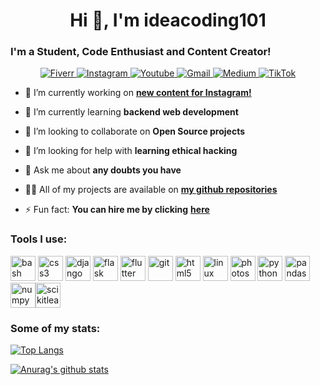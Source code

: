 
<h1 align="center">Hi 👋, I'm ideacoding101</h1>
<h3 align="left">I'm a Student, Code Enthusiast and Content Creator!</h3>



  
<p align="center">
 <a href="https://www.fiverr.com/ideacoding">
    <img src="https://img.shields.io/uptimerobot/status/m778918918-3e92c097147760ee39d02d36?color=%231DBF73&label=WANNA%20LEARN%20PYTHON%3F&logo=Fiverr&style=for-the-badge"
        alt="Fiverr">
 </a>

 <a href="https://www.instagram.com/ideacoding101/">
    <img src="https://img.shields.io/uptimerobot/status/m778918918-3e92c097147760ee39d02d36?color=%23E4405F&label=DAILY%20PYTHON%20CONTENT&logo=Instagram&style=for-the-badge"
        alt="Instagram">
 </a>

 <a href="https://www.youtube.com/channel/UCwF2neCernMKopJHCWAt2aQ">
    <img src="https://img.shields.io/uptimerobot/status/m778918918-3e92c097147760ee39d02d36?color=%23FF0000&label=my%20youtube&logo=yOUTUBE&logoColor=%23FF0000&style=for-the-badge"
        alt="Youtube">
  </a>

 <a href="mailto:ideacoding.contact@gmail.com">
    <img src="https://img.shields.io/uptimerobot/status/m778918918-3e92c097147760ee39d02d36?color=%23D14836&label=contact%20me&logo=gmail&logoColor=%23D14836&style=for-the-badge"
        alt="Gmail">
  </a>
  
   <a href="https://ideacoding.medium.com/">
    <img src="https://img.shields.io/website?down_color=black&down_message=up&label=read%20my%20articles&logo=Medium&style=for-the-badge&up_color=black&up_message=up&url=https%3A%2F%2Fshields.io"
        alt="Medium">
   </a>
  
   <a href="https://www.tiktok.com/@ideacoding">
    <img src="https://img.shields.io/website?color=%23EE1D52&down_color=%23000000&down_message=up&label=visit%20my%20tiktok&logo=TikTok&style=for-the-badge&up_color=%23000000&up_message=up&url=https%3A%2F%2Fshields.io"
        alt="TikTok">
   </a>
  
</p>

- 🔭 I’m currently working on [**new content for Instagram!**](https://www.instagram.com/ideacoding101/)

- 🌱 I’m currently learning **backend web development**

- 👯 I’m looking to collaborate on **Open Source projects**

- 🤝 I’m looking for help with **learning ethical hacking**

- 💬 Ask me about **any doubts you have**

- 👨‍💻 All of my projects are available on [**my github repositories**](https://github.com/ideacoding101?tab=repositories)

- ⚡ Fun fact: **You can hire me by clicking** [**here**](https://www.fiverr.com/ideacoding)



<h3 align="left">Tools I use: </h3>



<p align="left"><img src="https://www.vectorlogo.zone/logos/gnu_bash/gnu_bash-icon.svg" alt="bash" width="40" height="40"/> <img src="https://raw.githubusercontent.com/manuelbieh/logo-file-icons/6a172ce5a46ecfafe5db7f2ec624f4602cde9b8e/icons/css.svg" alt="css3" width="40" height="40"/> <img src="https://www.vectorlogo.zone/logos/djangoproject/djangoproject-icon.svg" alt="django" width="40" height="40"/> <img src="https://www.vectorlogo.zone/logos/pocoo_flask/pocoo_flask-icon.svg" alt="flask" width="40" height="40"/> <img src="https://www.vectorlogo.zone/logos/flutterio/flutterio-icon.svg" alt="flutter" width="40" height="40"/> <img src="https://www.vectorlogo.zone/logos/git-scm/git-scm-icon.svg" alt="git" width="40" height="40"/> <img src="https://www.vectorlogo.zone/logos/w3_html5/w3_html5-icon.svg" alt="html5" width="40" height="40"/> <img src="https://www.vectorlogo.zone/logos/linux/linux-icon.svg" alt="linux" width="40" height="40"/> <img src="https://raw.githubusercontent.com/rdimascio/icons/932c4cf6c9e2031abeca1c164baa0f76785c16fe/icons/color/photoshop.svg" alt="photoshop" width="40" height="40"/> <img src="https://www.vectorlogo.zone/logos/python/python-icon.svg" alt="python" width="40" height="40"/> <img src="https://raw.githubusercontent.com/simple-icons/simple-icons/7f94b8d416fb2735ed0fac64beb3c8f4801f8dc6/icons/pandas.svg" alt="pandas" width="40" height="40"/><img src="https://raw.githubusercontent.com/valohai/ml-logos/5127528b5baadb77a6ea4b999a47b4e86bf0f98b/numpy-logo.svg" alt="numpy" width="40" height="40"/><img src="https://upload.wikimedia.org/wikipedia/commons/0/05/Scikit_learn_logo_small.svg" alt="scikitlearn" width="40" height="40"/></p>


<h3 align="left">Some of my stats: </h3>

[![Top Langs](https://github-readme-stats.vercel.app/api/top-langs/?username=ideacoding101)](https://github.com/anuraghazra/github-readme-stats)

[![Anurag's github stats](https://github-readme-stats.vercel.app/api?username=ideacoding101&title_color=ffd100&bg_color=292929&text_color=ffffff)](https://github.com/anuraghazra/github-readme-stats)
